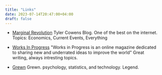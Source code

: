 ```yaml
---
title: "Links"
date: 2023-07-14T20:47:00+04:00
draft: false
---
```



- [Marginal Revolution](https://marginalrevolution.com) Tyler Cowens Blog. One of the best on the internet. Topics: Economics, Current Events, Everything

- [Works In Progress](https://worksinprogress.co) "Works in Progress is an online magazine dedicated to sharing new and underrated ideas to improve the world" Great writing, always intresting topics. 

- [Grewn](https://www.gwern.net) Grewn. psychology, statistics, and technology. Legend.

	
